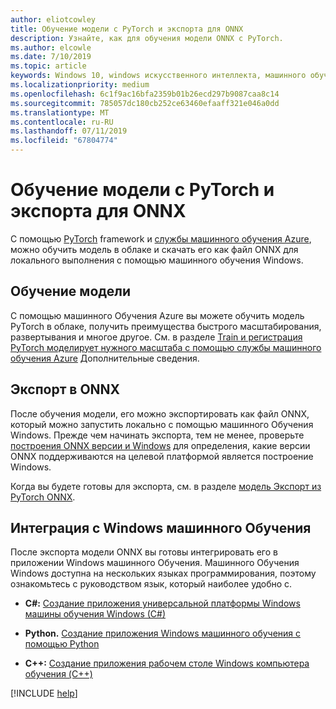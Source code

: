 ```yaml
---
author: eliotcowley
title: Обучение модели с PyTorch и экспорта для ONNX
description: Узнайте, как для обучения модели ONNX с PyTorch.
ms.author: elcowle
ms.date: 7/10/2019
ms.topic: article
keywords: Windows 10, windows искусственного интеллекта, машинного обучения windows, winml, машинного обучения windows, pytorch
ms.localizationpriority: medium
ms.openlocfilehash: 6c1f9ac16bfa2359b01b26ecd297b9087caa8c14
ms.sourcegitcommit: 785057dc180cb252ce63460efaaff321e046a0dd
ms.translationtype: MT
ms.contentlocale: ru-RU
ms.lasthandoff: 07/11/2019
ms.locfileid: "67804774"
---
```

# <a name="train-a-model-with-pytorch-and-export-to-onnx"></a>Обучение модели с PyTorch и экспорта для ONNX

С помощью [PyTorch](https://pytorch.org/) framework и [службы машинного обучения Azure](https://azure.microsoft.com/services/machine-learning-service/), можно обучить модель в облаке и скачать его как файл ONNX для локального выполнения с помощью машинного обучения Windows.

## <a name="train-the-model"></a>Обучение модели

С помощью машинного Обучения Azure вы можете обучить модель PyTorch в облаке, получить преимущества быстрого масштабирования, развертывания и многое другое. См. в разделе [Train и регистрация PyTorch моделирует нужного масштаба с помощью службы машинного обучения Azure](https://docs.microsoft.com/azure/machine-learning/service/how-to-train-pytorch) Дополнительные сведения.

## <a name="export-to-onnx"></a>Экспорт в ONNX

После обучения модели, его можно экспортировать как файл ONNX, который можно запустить локально с помощью машинного Обучения Windows. Прежде чем начинать экспорта, тем не менее, проверьте [построения ONNX версии и Windows](https://docs.microsoft.com/windows/ai/windows-ml/onnx-versions) для определения, какие версии ONNX поддерживаются на целевой платформой является построение Windows.

Когда вы будете готовы для экспорта, см. в разделе [модель Экспорт из PyTorch ONNX](https://github.com/onnx/tutorials/blob/master/tutorials/PytorchOnnxExport.ipynb).

## <a name="integrate-with-windows-ml"></a>Интеграция с Windows машинного Обучения

После экспорта модели ONNX вы готовы интегрировать его в приложении Windows машинного Обучения. Машинного Обучения Windows доступна на нескольких языках программирования, поэтому ознакомьтесь с руководством язык, который наиболее удобно с.

* **C#:** [Создание приложения универсальной платформы Windows машины обучения Windows (C#)](https://docs.microsoft.com/windows/ai/windows-ml/get-started-uwp)

* **Python.** [Создание приложения Windows машинного обучения с помощью Python](https://github.com/Microsoft/xlang/tree/master/samples/python/winml_tutorial)

* **C++:** [Создание приложения рабочем столе Windows компьютера обучения (C++)](https://docs.microsoft.com/windows/ai/windows-ml/get-started-desktop)

[!INCLUDE [help](../includes/get-help.md)]
